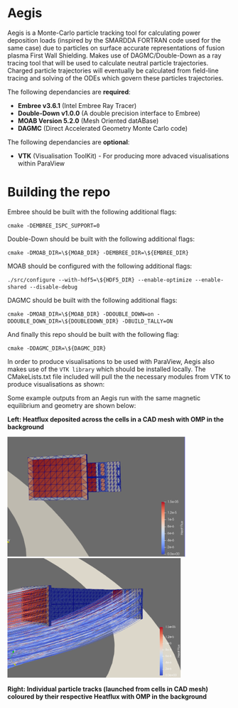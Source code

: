 # Aegis 
Aegis is a Monte-Carlo particle tracking tool for calculating power deposition loads (inspired by the SMARDDA FORTRAN code used for the same case) due to particles on surface accurate representations of fusion plasma First Wall Shielding. Makes use of DAGMC/Double-Down as a ray tracing tool that will be used to calculate neutral particle trajectories. Charged particle trajectories will eventually be calculated from field-line tracing and solving of the ODEs which govern these particles trajectories. 

The following dependancies are **required**:
- **Embree v3.6.1** (Intel Embree Ray Tracer)  
- **Double-Down v1.0.0** (A double precision interface to Embree) 
- **MOAB Version 5.2.0** (Mesh Oriented datABase) 
- **DAGMC** (Direct Accelerated Geometry Monte Carlo code)

The following dependancies are **optional**:
- **VTK** (Visualisation ToolKit) - For producing more advaced visualisations within ParaView

# Building the repo
Embree should be built with the following additional flags:

    cmake -DEMBREE_ISPC_SUPPORT=0
Double-Down should be built with the following additional flags:

    cmake -DMOAB_DIR=\${MOAB_DIR} -DEMBREE_DIR=\${EMBREE_DIR}
MOAB should be configured with the following additional flags:

    ./src/configure --with-hdf5=\${HDF5_DIR} --enable-optimize --enable-shared --disable-debug
DAGMC should be built with the following additional flags:

    cmake -DMOAB_DIR=\${MOAB_DIR} -DDOUBLE_DOWN=on -DDOUBLE_DOWN_DIR=\${DOUBLEDOWN_DIR} -DBUILD_TALLY=ON

And finally this repo should be built with the following flag:

    cmake -DDAGMC_DIR=\${DAGMC_DIR}

In order to produce visualisations to be used with ParaView, Aegis also makes use of the `VTK library` which should be installed locally. The CMakeLists.txt file included will pull the the necessary modules from VTK to produce visualisations as shown:

Some example outputs from an Aegis run with the same magnetic equilibrium and geometry are shown below: 

**Left: Heatflux deposited across the cells in a CAD mesh with OMP in the background**

<p float="left">
  <img src="https://github.com/Waqar-ukaea/aegis/blob/main/gh_images/heatflux_deposited.png" alt="Power Deposited" width="400"/>
  <img src="https://github.com/Waqar-ukaea/aegis/blob/main/gh_images/particle_tracks.png" alt="Particle Tracks" width="390" /> 
</p>

**Right: Individual particle tracks (launched from cells in CAD mesh) coloured by their respective Heatflux with OMP in the background**
